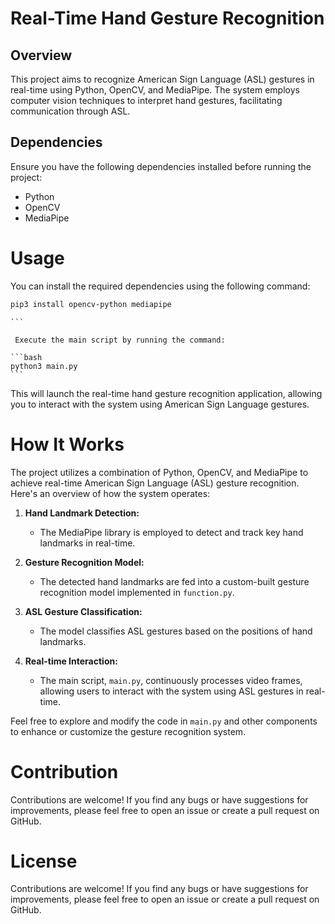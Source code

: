 # Real-Time  Hand Gesture Recognition

## Overview

This project aims to recognize American Sign Language (ASL) gestures in real-time using Python, OpenCV, and MediaPipe. The system employs computer vision techniques to interpret hand gestures, facilitating communication through ASL.

## Dependencies

 Ensure you have the following dependencies installed before running the project:

- Python
- OpenCV
- MediaPipe


# Usage

You can install the required dependencies using the following command:

```bash
pip3 install opencv-python mediapipe
```

 
    ```
    
     Execute the main script by running the command:

    ```bash
    python3 main.py
    ```

This will launch the real-time hand gesture recognition application, allowing you to interact with the system using American Sign Language gestures.

# How It Works

The project utilizes a combination of Python, OpenCV, and MediaPipe to achieve real-time American Sign Language (ASL) gesture recognition. Here's an overview of how the system operates:

1. **Hand Landmark Detection:**
   - The MediaPipe library is employed to detect and track key hand landmarks in real-time.

2. **Gesture Recognition Model:**
   - The detected hand landmarks are fed into a custom-built gesture recognition model implemented in `function.py`.

3. **ASL Gesture Classification:**
   - The model classifies ASL gestures based on the positions of hand landmarks.

4. **Real-time Interaction:**
   - The main script, `main.py`, continuously processes video frames, allowing users to interact with the system using ASL gestures in real-time.

Feel free to explore and modify the code in `main.py` and other components to enhance or customize the gesture recognition system.


# Contribution

Contributions are welcome! If you find any bugs or have suggestions for improvements, please feel free to open an issue or create a pull request on GitHub.


# License 

Contributions are welcome! If you find any bugs or have suggestions for improvements, please feel free to open an issue or create a pull request on GitHub.